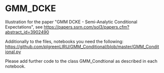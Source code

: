 # GMM_DCKE
Illustration for the paper "GMM DCKE - Semi-Analytic Conditional Expectations", see
https://papers.ssrn.com/sol3/papers.cfm?abstract_id=3902490

Additionally to the files, notebooks you need the following:
https://github.com/plgreenLIRU/GMM_Conditional/blob/master/GMM_Conditional.py

Please add further code to the class GMM_Condtional as described in each notebook.
